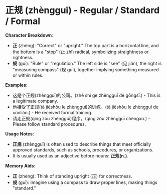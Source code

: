 # **正规 (zhèngguī) - Regular / Standard / Formal**

**Character Breakdown**:  
- **正** (zhèng): "Correct" or "upright." The top part is a horizontal line, and the bottom is a "stop" (止 zhǐ) radical, symbolizing straightness or rightness.  
- **规** (guī): "Rule" or "regulation." The left side is "see" (见 jiàn), the right is "measuring compass" (规 guī), together implying something measured or within rules.

**Examples**:  
- 这是个正规(zhèngguī)的公司。(zhè shì gè zhèngguī de gōngsī.) - This is a legitimate company.  
- 他接受了正规(tā jiēshòu le zhèngguī)的训练。(tā jiēshòu le zhèngguī de xùnliàn.) - He received formal training.  
- 请走正规(qǐng zǒu zhèngguī)程序。(qǐng zǒu zhèngguī chéngxù.) - Please follow standard procedures.

**Usage Notes**:  
- **正规** (zhèngguī) is often used to describe things that meet officially approved standards, such as schools, procedures, or organizations.  
- It is usually used as an adjective before nouns: **正规(n.)**.

**Memory Aids**:  
- **正** (zhèng): Think of standing upright (正) for correctness.  
- **规** (guī): Imagine using a compass to draw proper lines, making things "standard."